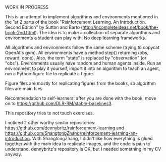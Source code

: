 WORK IN PROGRESS

This is an attempt to implement algorithms and environments mentioned in the 1st 2 parts of the book "Reinforcement
Learning. An Introduction. Second Edition" by Sutton and Barto (http://incompleteideas.net/book/the-book-2nd.html). 
The idea is to make a collection of separate algorithms and environments a student can play with. No deep learning 
frameworks.

All algorithms and environments follow the same scheme (trying to copycat OpenAI's gym). All environments have a method 
step() returning (obs, reward, done). Also, the term "state" is replaced by "observation" (or "obs"). Environments 
usually have random and human agents inside. Run an environment to play it yourself, import it into an algorithm 
to teach an agent, run a Python figure file to replicate a figure.

Figure files are mostly for replicating figures from the books, so algorithm files are main files.

Recommendation to self-learners: after you are done with the book, move on to 
https://github.com/DLR-RM/stable-baselines3.

This repository tries to not touch exercises.

I noticed 2 other worthy similar repositories: https://github.com/dennybritz/reinforcement-learning and 
https://github.com/ShangtongZhang/reinforcement-learning-an-introduction. With ShangtongZhang, I didn't like how
everything is glued together with the main idea to replicate images, and the code is pain to understand.
dennybritz's repository is OK, but I needed something in my CV anyway.
